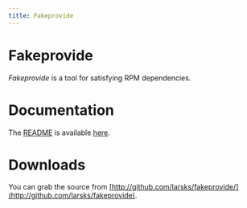 ```yaml
---
title: Fakeprovide
---
```

Fakeprovide
===========

*Fakeprovide* is a tool for satisfying RPM dependencies.

Documentation
=============

The [README](README.html) is available [here](README.html).

Downloads
=========

You can grab the source from
[http://github.com/larsks/fakeprovide/](http://github.com/larsks/fakeprovide).


